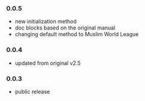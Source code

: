### 0.0.5
- new initialization method
- doc blocks based on the original manual
- changing default method to Muslim World League

### 0.0.4
- updated from original v2.5

### 0.0.3
- public release
